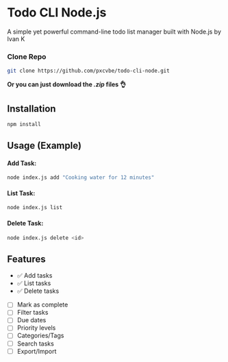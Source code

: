 # Todo CLI Node.js

A simple yet powerful command-line todo list manager built with Node.js by Ivan K

### Clone Repo
```bash
git clone https://github.com/pxcvbe/todo-cli-node.git
```
**Or you can just download the _.zip_ files 👌**

## Installation
```bash
npm install
```

## Usage (Example)
#### Add Task:
```bash
node index.js add "Cooking water for 12 minutes"
```
#### List Task:
```bash
node index.js list
```
#### Delete Task:
```bash
node index.js delete <id>
```

## Features
- ✅ Add tasks
- ✅ List tasks
- ✅ Delete tasks
- [ ] Mark as complete
- [ ] Filter tasks
- [ ] Due dates
- [ ] Priority levels
- [ ] Categories/Tags
- [ ] Search tasks
- [ ] Export/Import
